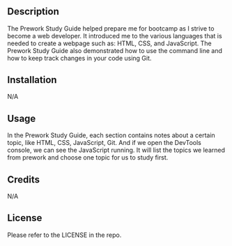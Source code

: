 # <Prework Study Guide>

## Description

The Prework Study Guide helped prepare me for bootcamp as I strive to become a web developer. It introduced me to the various languages that is needed to create a webpage such as: HTML, CSS, and JavaScript. The Prework Study Guide also demonstrated how to use the command line and how to keep track changes in your code using Git.

## Installation

N/A

## Usage

In the Prework Study Guide, each section contains notes about a certain topic, like HTML, CSS, JavaScript, Git. And if we open the DevTools console, we can see the JavaScript running. It will list the topics we learned from prework and choose one topic for us to study first.

## Credits

N/A

## License

Please refer to the LICENSE in the repo.
